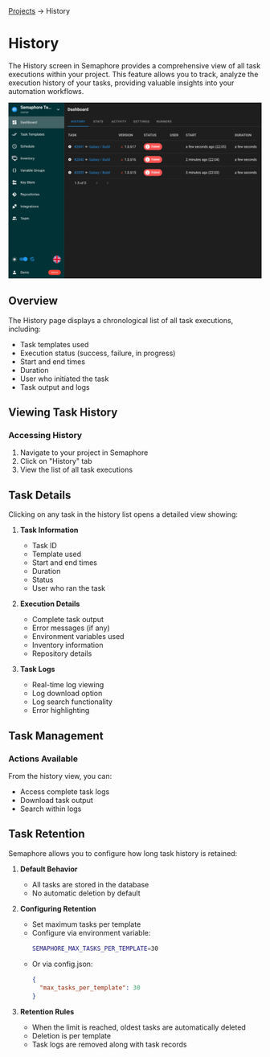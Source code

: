 <div class="breadcrumbs">
    <a href="/user-guide/projects/">Projects</a>
    → History
</div>

# History

The History screen in Semaphore provides a comprehensive view of all task executions within your project. This feature allows you to track, analyze the execution history of your tasks, providing valuable insights into your automation workflows.

![](<../../.gitbook/assets/project_history.webp>)

## Overview

The History page displays a chronological list of all task executions, including:

- Task templates used
- Execution status (success, failure, in progress)
- Start and end times
- Duration
- User who initiated the task
- Task output and logs

## Viewing Task History

### Accessing History

1. Navigate to your project in Semaphore
2. Click on "History" tab
3. View the list of all task executions
<!-- 
### History List Features

The history list provides several features to help you manage and analyze task executions:

1. **Filtering**
   - Filter by task template
   - Filter by status
   - Filter by date range
   - Filter by user

2. **Sorting**
   - Sort by execution time
   - Sort by duration
   - Sort by status
   - Sort by template name

3. **Search**
   - Search by task ID
   - Search by template name
   - Search by user
   - Search by status -->

## Task Details

Clicking on any task in the history list opens a detailed view showing:

1. **Task Information**
   - Task ID
   - Template used
   - Start and end times
   - Duration
   - Status
   - User who ran the task

2. **Execution Details**
   - Complete task output
   - Error messages (if any)
   - Environment variables used
   - Inventory information
   - Repository details

3. **Task Logs**
   - Real-time log viewing
   - Log download option
   - Log search functionality
   - Error highlighting

## Task Management

### Actions Available

From the history view, you can:

- Access complete task logs
- Download task output
- Search within logs

## Task Retention

Semaphore allows you to configure how long task history is retained:

1. **Default Behavior**
   - All tasks are stored in the database
   - No automatic deletion by default

2. **Configuring Retention**
   - Set maximum tasks per template
   - Configure via environment variable:
     ```bash
     SEMAPHORE_MAX_TASKS_PER_TEMPLATE=30
     ```
   - Or via config.json:
     ```json
     {
       "max_tasks_per_template": 30
     }
     ```

3. **Retention Rules**
   - When the limit is reached, oldest tasks are automatically deleted
   - Deletion is per template
   - Task logs are removed along with task records
<!-- 
## Best Practices

1. **Regular Maintenance**
   - Review and clean up old task history
   - Configure appropriate retention limits
   - Archive important task outputs if needed

2. **Monitoring**
   - Regularly check task success rates
   - Monitor task durations
   - Review error patterns

3. **Troubleshooting**
   - Use task history to identify patterns
   - Compare successful vs failed tasks
   - Track changes in task behavior

## Exporting History

You can export task history for:

1. **Audit Purposes**
   - Compliance requirements
   - Security reviews
   - Performance analysis

2. **Analysis**
   - Track task success rates
   - Monitor execution times
   - Identify patterns

3. **Backup**
   - Archive important task history
   - Maintain records for future reference

## Security Considerations

1. **Access Control**
   - Task history is subject to project permissions
   - Sensitive information in task output is protected
   - Access logs are maintained

2. **Data Protection**
   - Secure storage of task history
   - Proper cleanup of sensitive data
   - Compliance with data retention policies

 -->